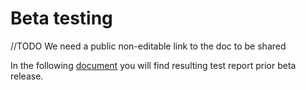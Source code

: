 # Beta testing

//TODO We need a public non-editable link to the doc to be shared

In the following [document](https://docs.google.com/a/iohk.io/document/d/1Fjq6wKZEXV2x5qipHhohZH5ZK_Dels6V8IZjWgYoX0k/edit?usp=sharing) you will find resulting test report prior beta release. 